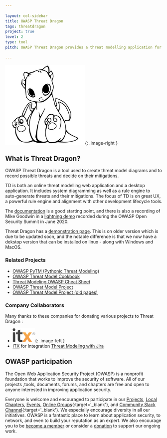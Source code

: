 ```yaml
---

layout: col-sidebar
title: OWASP Threat Dragon
tags: threatdragon
project: true
level: 2
type: tool
pitch: OWASP Threat Dragon provides a threat modelling application for teams implementing the STRIDE approach, either as a desktop or as a web application. Great for both developers and defenders alike

---
```


<style type="text/css">
.image-left {
  display: block;
  margin-left: auto;
  margin-right: auto;
  float: left;
}
.image-right {
  display: block;
  margin-left: auto;
  margin-right: auto;
  float: right;
}
</style>

![cupcake logo](/assets/images/cupcake-256x256.png){: .image-right }

## What is Threat Dragon?

OWASP Threat Dragon is a tool used to create threat model diagrams and to record possible threats and decide on their
mitigations.

TD is both an online threat modelling web application and a desktop application. It includes system diagramming as well
as a rule engine to auto-generate threats and their mitigations. The focus of TD is on great UX, a powerful rule engine
and alignment with other development lifecycle tools.

The [documentation](http://docs.threatdragon.org) is a good starting point, and there is also a recording of Mike Goodwin
in a [lightning demo](https://www.youtube.com/watch?v=n6JGcZGFq5o) recorded during the OWASP Open Security Summit in June 2020.

Threat Dragon has a [demonstration page](https://threatdragon.org/login). This is on older version which is due to be
updated soon, and the notable difference is that we now have a dekstop version that can be installed on linux - along
with Windows and MacOS.

### Related Projects
* [OWASP PyTM (Pythonic Threat Modeling)](https://owasp.org/www-project-pytm/)
* [OWASP Threat Model Cookbook](https://owasp.org/www-project-threat-model-cookbook/)
* [Threat Modeling OWASP Cheat Sheet](https://cheatsheetseries.owasp.org/cheatsheets/Threat_Modeling_Cheat_Sheet.html)
* [OWASP Threat Model Project](https://owasp.org/www-project-threat-model/)
* [OWASP Threat Model Project (old pages)](https://wiki.owasp.org/index.php/OWASP_Threat_Model_Project#tab=Main)

### Company Collaborators
Many thanks to these companies for donating various projects to Threat Dragon :
* ![itx logo](/assets/images/itx-logo.png){: .image-left }
* [ITX](https://www.itx.com) for Integration [Threat Modeling with Jira](https://github.com/OWASP/threat-dragon-core/blob/main/utils/threat-mvp/README.md)


## OWASP participation
The Open Web Application Security Project (OWASP) is a nonprofit foundation that works to improve the security of
software. All of our projects ,tools, documents, forums, and chapters are free and open to anyone interested in
improving application security. 

Everyone is welcome and encouraged to participate in our [Projects](/projects), [Local Chapters](/chapters),
[Events](/events), [Online Groups](https://groups.google.com/a/owasp.com/){:target='_blank'},
and [Community Slack Channel](https://owasp.slack.com/){:target='_blank'}. We especially encourage diversity
in all our initiatives. OWASP is a fantastic place to learn about application security, to network, and even
to build your reputation as an expert. We also encourage you to be [become a member](/membership) or consider
a [donation](/donate) to support our ongoing work.
